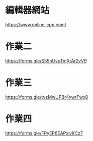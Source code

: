 # 編輯器網站
https://www.online-cpp.com/

# 作業二
https://forms.gle/S55nUvuTmXtAr2vV9

# 作業三
https://forms.gle/tvzMwUPBr4ywrFwx8

# 作業四
https://forms.gle/FPyEP6EAPxiyifCz7
